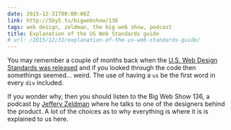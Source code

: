 ```yaml
---
date: 2015-12-31T00:00:00Z
link: http://5by5.tv/bigwebshow/136
tags: web design, zeldman, the big web show, podcast
title: Explanation of the US Web Standards guide
# url: /2015/12/31/explanation-of-the-us-web-standards-guide/
---
```


You may remember a couple of months back when the [U.S. Web Design Standards was released](https://playbook.cio.gov/designstandards/) and if you looked through the code then somethings seemed... weird. The use of having a ```us``` be the first word in every ```div``` included. 

If you wonder why, then you should listen to the Big Web Show 136, a podcast by [Jeffery Zeldman](http://www.zeldman.com/) where he talks to one of the designers behind the product. A lot of the choices as to why everything is where it is is explained to us here.
